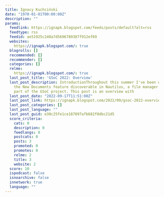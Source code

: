 ```yaml
---
title: Ignacy Kuchciński
date: "1970-01-01T00:00:00Z"
description: ""
params:
  feedlink: https://ignapk.blogspot.com/feeds/posts/default?alt=rss
  feedtype: rss
  feedid: ae51925c240a7d5696789387f912ef69
  websites:
    https://ignapk.blogspot.com/: true
  blogrolls: []
  recommended: []
  recommender: []
  categories: []
  relme:
    https://ignapk.blogspot.com/: true
  last_post_title: 'GSoC 2022: Overview'
  last_post_description: IntroductionThroughout this summer I've been working on making
    the New Documents feature discoverable in Nautilus, a file manager for GNOME as
    part of the GSoC project. This post is an overview with
  last_post_date: "2022-09-17T11:51:00Z"
  last_post_link: https://ignapk.blogspot.com/2022/09/gsoc-2022-overview.html
  last_post_categories: []
  last_post_language: ""
  last_post_guid: e30c25fe1ce187897afb682f0dbc21d5
  score_criteria:
    cats: 0
    description: 0
    feedlangs: 0
    postcats: 0
    posts: 3
    promoted: 0
    promotes: 0
    relme: 2
    title: 3
    website: 2
  score: 10
  ispodcast: false
  isnoarchive: false
  innetwork: true
  language: ""
---
```

